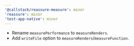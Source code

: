 ```yaml
---
'@callstack/reassure-measure': minor
'reassure': minor
'test-app-native': minor
---
```


- Rename `measurePerformance` to `measureRenders`.
- Add `writeFile` option to `measureRenders`/`measureFunction`.
